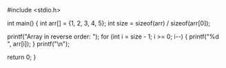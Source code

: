 #include <stdio.h>

int main() {
  int arr[] = {1, 2, 3, 4, 5};
  int size = sizeof(arr) / sizeof(arr[0]);

  printf("Array in reverse order: ");
  for (int i = size - 1; i >= 0; i--) {
    printf("%d ", arr[i]);
  }
  printf("\n");

  return 0;
}
